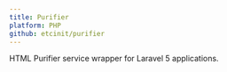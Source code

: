 ```yaml
---
title: Purifier
platform: PHP
github: etcinit/purifier
---
```


HTML Purifier service wrapper for Laravel 5 applications.

<!--more-->
